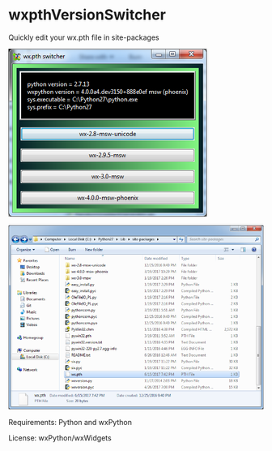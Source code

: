 # wxpthVersionSwitcher
Quickly edit your wx.pth file in site-packages

![wxpthSwitcherApp](wxpthSwitcherApp.png "wx.pth Switcher App")

![wxpthLocation](wxpthLocation.png "wx.pth Location")

Requirements: Python and wxPython

License: wxPython/wxWidgets
